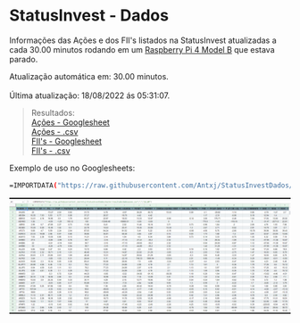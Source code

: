 
# StatusInvest - Dados
Informações das Ações e dos FII's listados na StatusInvest atualizadas a cada 30.00 minutos rodando em um [Raspberry Pi 4 Model B](https://www.raspberrypi.com/) que estava parado.

Atualização automática em: 30.00 minutos. <br>
<br>Última atualização: 18/08/2022 ás 05:31:07.  <br>


>Resultados: <br>
[Ações - Googlesheet](https://docs.google.com/spreadsheets/d/e/2PACX-1vS97G13-9owVwSm1y_TAE3gTaxYflhMvgXCYgj3zEGVwqrbPiUrsOyUUcdhM5D7YVJPNaiinn51Plgc/pubhtml?gid=313887204&single=true) <br>
[Ações - .csv](https://raw.githubusercontent.com/Antxj/StatusInvestDados/master/resultado/dadosacoes.csv) <br>
[FII's - Googlesheet](https://docs.google.com/spreadsheets/d/e/2PACX-1vS97G13-9owVwSm1y_TAE3gTaxYflhMvgXCYgj3zEGVwqrbPiUrsOyUUcdhM5D7YVJPNaiinn51Plgc/pubhtml?gid=1741348998&single=true) <br>
[FII's - .csv](https://raw.githubusercontent.com/Antxj/StatusInvestDados/master/resultado/dadosfiis.csv) <br>


Exemplo de uso no Googlesheets:
```sh
=IMPORTDATA("https://raw.githubusercontent.com/Antxj/StatusInvestDados/master/resultado/dadosacoes.csv";";";"pt_BR")
```

![img_2.png](exemplo.png)

